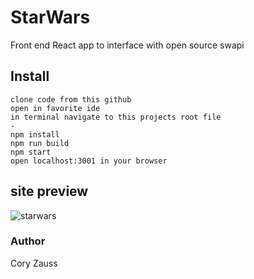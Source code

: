 # StarWars
Front end React app to interface with open source swapi

## Install

```
clone code from this github
open in favorite ide
in terminal navigate to this projects root file
-
npm install
npm run build
npm start
open localhost:3001 in your browser
```
## site preview 
![starwars](https://user-images.githubusercontent.com/89159410/159531938-3d83a420-bdfd-47d2-a78d-621c53ceee98.gif)

### Author
Cory Zauss

